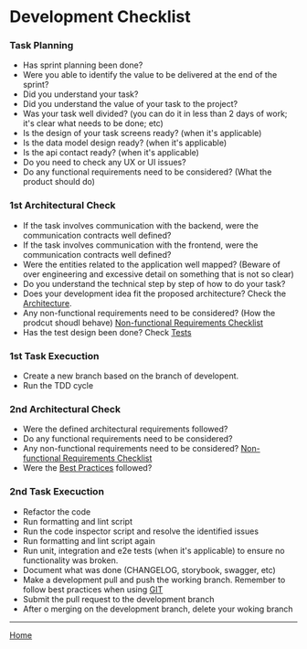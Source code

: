 # Development Checklist

### Task Planning

- Has sprint planning been done?
- Were you able to identify the value to be delivered at the end of the sprint?
- Did you understand your task?
- Did you understand the value of your task to the project?
- Was your task well divided? (you can do it in less than 2 days of work; it's clear what needs to be done; etc)
- Is the design of your task screens ready? (when it's applicable)
- Is the data model design ready? (when it's applicable)
- Is the api contact ready? (when it's applicable)
- Do you need to check any UX or UI issues?
- Do any functional requirements need to be considered? (What the product should do)

### 1st Architectural Check

- If the task involves communication with the backend, were the communication contracts well defined?
- If the task involves communication with the frontend, were the communication contracts well defined?
- Were the entities related to the application well mapped? (Beware of over engineering and excessive detail on something that is not so clear)
- Do you understand the technical step by step of how to do your task?
- Does your development idea fit the proposed architecture? Check the [Architecture](ARCHITECTURE.md).
- Any non-functional requirements need to be considered? (How the prodcut shoudl behave) [Non-functional Requirements Checklist](NONFUNCTIONAL_REQUIREMENTS_CHECKLIST.md)
- Has the test design been done? Check [Tests](TESTS.md)

### 1st Task Execuction

- Create a new branch based on the branch of developent.
- Run the TDD cycle

### 2nd Architectural Check

- Were the defined architectural requirements followed?
- Do any functional requirements need to be considered?
- Any non-functional requirements need to be considered? [Non-functional Requirements Checklist](NONFUNCTIONAL_REQUIREMENTS_CHECKLIST.md)
- Were the [Best Practices](BEST_PRACTICES.md) followed?

### 2nd Task Execuction

- Refactor the code
- Run formatting and lint script
- Run the code inspector script and resolve the identified issues
- Run formatting and lint script again
- Run unit, integration and e2e tests (when it's applicable) to ensure no functionality was broken.
- Document what was done (CHANGELOG, storybook, swagger, etc)
- Make a development pull and push the working branch. Remember to follow best practices when using [GIT](GIT.md)
- Submit the pull request to the development branch
- After o merging on the development branch, delete your woking branch

---

[Home](../README.md)
